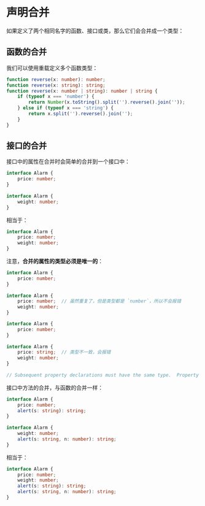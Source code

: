 # 声明合并

如果定义了两个相同名字的函数、接口或类，那么它们会合并成一个类型：

## 函数的合并

我们可以使用重载定义多个函数类型：

``` typescript
function reverse(x: number): number;
function reverse(x: string): string;
function reverse(x: number | string): number | string {
	if (typeof x === 'number') {
		return Number(x.toString().split('').reverse().join(''));
	} else if (typeof x === 'string') {
		return x.split('').reverse().join('');
	}
}
```

## 接口的合并

接口中的属性在合并时会简单的合并到一个接口中：

``` typescript
interface Alarm {
	price: number;
}
 
interface Alarm {
	weight: number;
}
```

相当于：

``` typescript
interface Alarm {
	price: number;
	weight: number;
}
```

注意，**合并的属性的类型必须是唯一的**：

``` typescript
interface Alarm {
	price: number;
}
 
interface Alarm {
	price: number;  // 虽然重复了，但是类型都是 `number`，所以不会报错
	weight: number;
}
```

``` typescript
interface Alarm {
	price: number;
}
 
interface Alarm {
	price: string;  // 类型不一致，会报错
	weight: number;
}
 
// Subsequent property declarations must have the same type.  Property 'price' must be of type 'number', but here has type 'string'.
```

接口中方法的合并，与函数的合并一样：

``` typescript
interface Alarm {
	price: number;
	alert(s: string): string;
}
 
interface Alarm {
	weight: number;
	alert(s: string, n: number): string;
}
```

相当于：

``` typescript
interface Alarm {
	price: number;
	weight: number;
	alert(s: string): string;
	alert(s: string, n: number): string;
}
```

